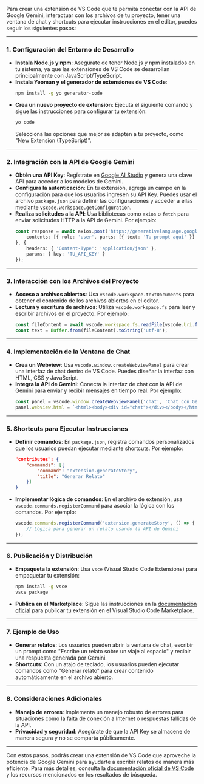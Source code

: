 Para crear una extensión de VS Code que te permita conectar con la API de Google Gemini, interactuar con los archivos de tu proyecto, tener una ventana de chat y shortcuts para ejecutar instrucciones en el editor, puedes seguir los siguientes pasos:

---

### 1. **Configuración del Entorno de Desarrollo**
   - **Instala Node.js y npm**: Asegúrate de tener Node.js y npm instalados en tu sistema, ya que las extensiones de VS Code se desarrollan principalmente con JavaScript/TypeScript.
   - **Instala Yeoman y el generador de extensiones de VS Code**:
     ```bash
     npm install -g yo generator-code
     ```
   - **Crea un nuevo proyecto de extensión**:
     Ejecuta el siguiente comando y sigue las instrucciones para configurar tu extensión:
     ```bash
     yo code
     ```
     Selecciona las opciones que mejor se adapten a tu proyecto, como "New Extension (TypeScript)".

---

### 2. **Integración con la API de Google Gemini**
   - **Obtén una API Key**: Regístrate en [Google AI Studio](https://aistudio.google.com/) y genera una clave API para acceder a los modelos de Gemini.
   - **Configura la autenticación**: En tu extensión, agrega un campo en la configuración para que los usuarios ingresen su API Key. Puedes usar el archivo `package.json` para definir las configuraciones y acceder a ellas mediante `vscode.workspace.getConfiguration`.
   - **Realiza solicitudes a la API**: Usa bibliotecas como `axios` o `fetch` para enviar solicitudes HTTP a la API de Gemini. Por ejemplo:
     ```typescript
     const response = await axios.post('https://generativelanguage.googleapis.com/v1/models/gemini-pro:generateContent', {
         contents: [{ role: 'user', parts: [{ text: 'Tu prompt aquí' }] }]
     }, {
         headers: { 'Content-Type': 'application/json' },
         params: { key: 'TU_API_KEY' }
     });
     ```

---

### 3. **Interacción con los Archivos del Proyecto**
   - **Acceso a archivos abiertos**: Usa `vscode.workspace.textDocuments` para obtener el contenido de los archivos abiertos en el editor.
   - **Lectura y escritura de archivos**: Utiliza `vscode.workspace.fs` para leer y escribir archivos en el proyecto. Por ejemplo:
     ```typescript
     const fileContent = await vscode.workspace.fs.readFile(vscode.Uri.file('ruta/al/archivo'));
     const text = Buffer.from(fileContent).toString('utf-8');
     ```

---

### 4. **Implementación de la Ventana de Chat**
   - **Crea un Webview**: Usa `vscode.window.createWebviewPanel` para crear una interfaz de chat dentro de VS Code. Puedes diseñar la interfaz con HTML, CSS y JavaScript.
   - **Integra la API de Gemini**: Conecta la interfaz de chat con la API de Gemini para enviar y recibir mensajes en tiempo real. Por ejemplo:
     ```typescript
     const panel = vscode.window.createWebviewPanel('chat', 'Chat con Gemini', vscode.ViewColumn.One, {});
     panel.webview.html = `<html><body><div id="chat"></div></body></html>`;
     ```

---

### 5. **Shortcuts para Ejecutar Instrucciones**
   - **Definir comandos**: En `package.json`, registra comandos personalizados que los usuarios puedan ejecutar mediante shortcuts. Por ejemplo:
     ```json
     "contributes": {
         "commands": [{
             "command": "extension.generateStory",
             "title": "Generar Relato"
         }]
     }
     ```
   - **Implementar lógica de comandos**: En el archivo de extensión, usa `vscode.commands.registerCommand` para asociar la lógica con los comandos. Por ejemplo:
     ```typescript
     vscode.commands.registerCommand('extension.generateStory', () => {
         // Lógica para generar un relato usando la API de Gemini
     });
     ```

---

### 6. **Publicación y Distribución**
   - **Empaqueta la extensión**: Usa `vsce` (Visual Studio Code Extensions) para empaquetar tu extensión:
     ```bash
     npm install -g vsce
     vsce package
     ```
   - **Publica en el Marketplace**: Sigue las instrucciones en la [documentación oficial](https://code.visualstudio.com/api/working-with-extensions/publishing-extension) para publicar tu extensión en el Visual Studio Code Marketplace.

---

### 7. **Ejemplo de Uso**
   - **Generar relatos**: Los usuarios pueden abrir la ventana de chat, escribir un prompt como "Escribe un relato sobre un viaje al espacio" y recibir una respuesta generada por Gemini.
   - **Shortcuts**: Con un atajo de teclado, los usuarios pueden ejecutar comandos como "Generar relato" para crear contenido automáticamente en el archivo abierto.

---

### 8. **Consideraciones Adicionales**
   - **Manejo de errores**: Implementa un manejo robusto de errores para situaciones como la falta de conexión a Internet o respuestas fallidas de la API.
   - **Privacidad y seguridad**: Asegúrate de que la API Key se almacene de manera segura y no se comparta públicamente.

---

Con estos pasos, podrás crear una extensión de VS Code que aproveche la potencia de Google Gemini para ayudarte a escribir relatos de manera más eficiente. Para más detalles, consulta la [documentación oficial de VS Code](https://code.visualstudio.com/api) y los recursos mencionados en los resultados de búsqueda.